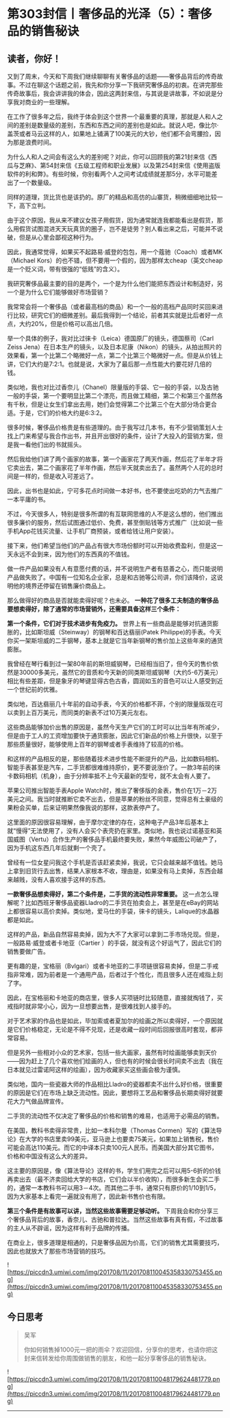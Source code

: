 # 第303封信丨奢侈品的光泽（5）：奢侈品的销售秘诀

## 读者，你好！

又到了周末，今天和下周我们继续聊聊有关奢侈品的话题——奢侈品背后的传奇故事。不过在聊这个话题之前，我先和你分享一下我研究奢侈品的初衷。在讲完那些传奇故事后，我会讲讲我的体会，因此这两封来信，与其说是讲故事，不如说是分享我对商业的一些理解。

在工作了很多年之后，我终于体会到这个世界一个最重要的真理，那就是人和人之间的差别是数量级的差别，东西和东西之间的差别也是如此。就说人吧，像比尔·盖茨或者马云这样的人，如果地上铺满了100美元的大钞，他们都不会弯腰捡，因为那是浪费时间。

为什么人和人之间会有这么大的差别呢？对此，你可以回顾我的第21封来信《西瓜与芝麻》、第54封来信《五级工程师和职业发展》以及第254封来信《使用盗版软件的利和弊》。有些时候，你别看两个人之间考试成绩就差那5分，水平可能差出了一个数量级。

同样的道理，货比货也是该扔的。原厂的精品和高仿的山寨货，稍微细细地比较一下，高下立判。

由于这个原因，我从来不建议女孩子用假货，因为通常就连我都能看出是假货，那么用假货试图混进天天玩真货的圈子，岂不是徒劳？别人看出来之后，可能并不说破，但是从心里会鄙视这种行为。

因此，我通常觉得，如果买不起路易·威登的包包，用一个蔻驰（Coach）或者MK（Michael Kors）的也不错，但不要用一个假的，因为那样太cheap（英文cheap是一个贬义词，带有很强的“低贱”的含义）。

我研究奢侈品最主要的目的是两个，一个是为什么他们能把东西设计和制造好，另一个是为什么它们能够做好市场营销？

我常常会将一个奢侈品（或者最高档的商品）和一个一般的高档产品同时买回来进行比较，研究它们的细微差别。最后我得到一个结论，前者其实就是比后者好一点点，大约20%，但是价格可以高出几倍。

举一个具体的例子，我对比过徕卡（Leica）德国原厂的镜头，德国蔡司（Carl Zeiss Jena）在日本生产的镜头，以及日本尼康（Nikon）的镜头，从拍出照片的效果看，第一个比第二个略微好一点，第二个比第三个略微好一点。但是从价钱上讲，它们大约是7:2:1。也就是说，大家为了最后那一点性能大约要花好几倍的钱。

类似地，我也对比过香奈儿（Chanel）限量版的手袋、它一般的手袋，以及古驰一般的手袋，第一个要明显比第二个漂亮，而且做工精细，第二个和第三个虽然各有千秋，但是让女生们拿出去用，她们会觉得第二个比第三个在大部分场合更合适。于是，它们的价格大约是6:3:2。

很多时候，奢侈品价格贵是有些道理的。由于我写过几本书，有不少营销策划人士找上门来希望与我合作出书，并且开出很好的条件，设计了大投入的营销方案，但是我一看他们出的书就摇头。

然后我给他们讲了两个画家的故事，第一个画家花了两天作画，然后花了半年才将它卖出去，第二个画家花了半年作画，然后半天就卖出去了。虽然两个人花的总时间是一样的，但是收入可差远了。

因此，出书也是如此，宁可多花点时间做一本好书，也不要使出吃奶的力气去推广一本平庸的书。

不过，今天很多人，特别是很多所谓的有互联网思维的人不是这么想的，他们推出很多廉价的服务，然后试图通过低价、免费，甚至倒贴钱等方式推广（比如说一些手机App花钱买流量、让手机厂商预装，或者给钱让用户安装）。

接下来，他们希望当他们的产品占有很大市场份额时可以开始收费盈利，但是这一天永远不会到来，因为他们的东西真的不值钱。

做一件产品如果没有人有意愿付费的话，并不说明生产者有慈善之心，而只能说明产品做失败了。中国有一位知名企业家，总是和古驰等公司讲，你们该降价，这说明他的境界还停留在销售廉价商品上。

那么做得好的商品是否就能卖得好呢？也未必。 **一种花了很多工夫制造的奢侈品要想卖得好，除了通常的市场营销外，还需要具备这样三个条件：**

 **第一个条件，它们对于技术进步有免疫力。** 世界上有一些商品是能够对抗通货膨胀的，比如斯坦威（Steinway）的钢琴和百达翡丽(Patek Philippe)的手表。今天你买一架斯坦威的二手钢琴，基本上就是它当年新钢琴的售价加上这些年来的通货膨胀。

我曾经在琴行看到过一架80年前的斯坦威钢琴，已经相当旧了，但今天的售价依然是30000多美元，虽然它的音质和今天新的同类斯坦威钢琴（大约5-6万美元）相比有些差距，但是象牙的琴键显得古色古香，圆润如玉的音色可以让人感受到近一个世纪前的优雅。

类似地，百达翡丽几十年前的自动手表，今天的价格都不菲，个别的限量版现在可以卖到上百万美元，而同类的新表不过10万美元左右。

这些商品能够加价出售的原因是，虽然今天生产它们的工时可以比当年有所减少，但是由于工人的工资增加要快于通货膨胀，因此它们新品的价格上升很快，以至于那些质量很好，能够使用上百年的钢琴或者手表维持了较高的价格。

和这样的产品相反的是，那些随着技术进步性能不断提升的产品，比如数码相机、智能手表甚至是汽车，二手货都很难维持原价，更不要说涨价了。一款3年前的徕卡数码相机（机身），由于分辨率抵不上今天最新的型号，就不太会有人要了。

苹果公司推出智能手表Apple Watch时，推出了奢侈版的金表，售价在1万－2万美元之间。我当时就推断它卖不出去，但是苹果的粉丝不同意，觉得总有土豪级的果粉会买单，后来证明果然像我说的那样，这款表停产了。

这里面的原因很容易理解，由于摩尔定律的存在，这种电子产品3年后基本上就“慢得”无法使用了，没有人会买个表壳扔在家里。类似地，我也说过诺基亚和英国威图（Vertu）合作生产的奢侈品手机最终要失败，果然今年威图公司破产了，因为手机这东西几年后就剩一个壳了。

曾经有一位女星问我这个手机是否该赶紧卖掉，我说，它只会越来越不值钱。她马上拿到旧货行去出售，结果人家根本不收，理由是，如果没有马上卖掉，东西会越来越贱，没有人喜欢接手这样的东西。

 **一款奢侈品想卖得好，第二个条件是，二手货的流动性非常重要。** 这一点怎么理解呢？比如西班牙奢侈品瓷器Lladro的二手货在拍卖会上，甚至是在eBay的网站上都很容易以高价卖掉。类似地，爱马仕的手袋，徕卡的镜头，Lalique的水晶器都是如此。

这样的产品，新品自然容易卖掉，因为大不了大家可以拿到二手市场兑现。但是，一般路易·威登或者卡地亚（Cartier ）的手袋，就没有这个好运气了，因此它们的销售要做广告。

更有趣的是，宝格丽（Bvlgari）或者卡地亚的二手项链很容易卖掉，但是二手戒指非常难，因为前者是一个通用产品，后者过于个性化，而且很多人还在戒指上刻了字。

因此，在宝格丽和卡地亚的商店里，很多人买项链时比较随意，直接就掏钱了，买戒指时就非常小心，因为一旦想要出售，是很难找到人接手的。

对于艺术家的作品也是如此，毕加索或者夏加尔的绘画之所以卖得好，一个原因就是它们价格稳定，无论是不得不兑现，还是收藏一段时间后回报很高时套现，都非常容易。

但是另外一些相对小众的艺术家，包括一些大画家，虽然有时绘画能够卖到天价——因为赶上了几个喜欢他们绘画的人，但也有的时候会很长时间卖不出去（我在日本就见过雷诺阿这样的绘画），因为收藏家买这些画会极为谨慎。

类似地，国内一些瓷器大师的作品相比Lladro的瓷器都卖不出什么好价格，很重要的原因是它们在市场上缺乏流动性。因此，要想将工艺品和奢侈品长期卖得好就要花大力气做品牌宣传。

二手货的流动性不仅决定了奢侈品的价格和销售的难易，也适用于必需品的销售。

在美国，教科书卖得非常贵，比如一本科尔曼（Thomas Cormen）写的《算法导论》在大学的书店里卖99美元，亚马逊上也要卖75美元，如果加上销售税，售价可能会高达110美元。而它的中译本只卖100元人民币。而美国大部分其它图书，价格和中国没有这么大的差异。

这主要的原因是，像《算法导论》这样的书，学生们用完之后可以用5-6折的价钱再卖出去（最不济卖回给大学的书店，它们会以半价收购），而很多新生会买二手的，通常一本教科书可以用3－4次。而其他二手书，通常只有原价的1/10到1/5，因为大家基本上看完一遍就没有用了，因此新书售价也有限。

 **第三个条件是有故事可以讲，当然这些故事需要足够动听。** 下周我会和你分享三个奢侈品背后的故事，香奈儿、古驰和普拉达。当然这些故事有真有假，不过故事的主人从不辟谣，因为这样有利于品牌的传播。

在商业上，很多道理是相通的，只是奢侈品因为价高，它们的销售尤其需要技巧，因此也就放大了那些市场营销的技巧。

![https://piccdn3.umiwi.com/img/201708/11/201708110045358330753455.png](https://piccdn3.umiwi.com/img/201708/11/201708110045358330753455.png)

## 今日思考

> 吴军
> 
> 你如何销售掉1000元一把的雨伞？欢迎回信，分享你的思考，也请你把这封来信转发给你周围做销售的朋友，和他一起分享奢侈品的销售秘诀。

![https://piccdn3.umiwi.com/img/201708/11/201708110048179624481779.png](https://piccdn3.umiwi.com/img/201708/11/201708110048179624481779.png)

---
